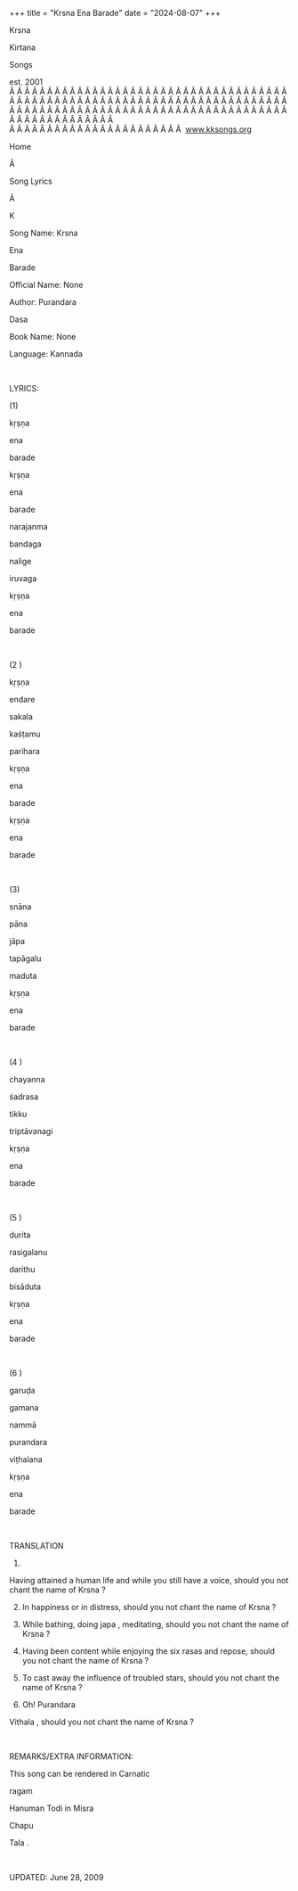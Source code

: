 +++ 
title = "Krsna Ena Barade"
date = "2024-08-07"
+++

Krsna
 
Kirtana
 
Songs

est. 2001
Â Â Â Â Â Â Â Â Â Â Â Â Â Â Â Â Â Â Â Â Â Â Â Â Â Â Â Â Â Â Â Â Â Â Â Â Â Â Â Â Â Â Â Â Â Â Â Â Â Â Â Â Â Â Â Â Â Â Â Â Â Â Â Â Â Â Â Â Â Â Â Â Â Â Â Â Â Â Â Â Â Â Â Â Â Â Â Â Â Â Â Â Â Â Â Â Â Â Â Â Â Â Â Â Â Â Â Â Â Â Â Â Â Â Â Â Â Â Â Â Â Â Â Â Â  
Â Â Â Â Â Â Â Â Â Â Â Â Â Â Â Â Â Â Â Â Â Â Â  
www.kksongs.org








Home


Ã 
 
Song Lyrics
 
Ã 
 
K


Song Name: 
Krsna
 
Ena
 
Barade


Official Name: None


Author: 
Purandara
 
Dasa


Book Name: None


Language: 
Kannada


 


LYRICS:


(1)


kṛṣṇa
 
ena
 
barade
 
kṛṣṇa
 
ena
 
barade


narajanma
 
bandaga
 
nalige
 
iruvaga


kṛṣṇa
 
ena


barade


 


(2
)


kṛṣṇa
 
endare


sakala
 
kaśṭamu
 
parihara


kṛṣṇa
 
ena


barade


kṛṣṇa
 
ena


barade


 


(3)


snāna
 
pāna
 
jāpa
 
tapāgalu
 
maduta


kṛṣṇa
 
ena


barade


 


(4
)


chayanna
 
śadrasa
 
tikku
 
triptāvanagi


kṛṣṇa
 
ena


barade


 


(5
)


durita
 
rasigalanu
 
darithu
 
bisāduta


kṛṣṇa
 
ena


barade


 


(6
)


garuḍa
 
gamana
 
nammā
 
purandara
 
viṭhalana


kṛṣṇa
 
ena
 
barade


 


TRANSLATION

1) 
Having
 attained a human life and while you still
have a voice, should you not chant the name of 
Krsna
?






2) In happiness or in
distress, should you not chant the name of 
Krsna
?






3) While bathing, doing 
japa
, meditating, should you not chant the name of 
Krsna
?






4) Having been content
while enjoying the six 
rasas
 and repose, should you
not chant the name of 
Krsna
?






5) To cast away the
influence of troubled stars, should you not chant the name of 
Krsna
?






6) Oh! 
Purandara


Vithala
, should you not chant the name of 
Krsna
?


 


REMARKS/EXTRA INFORMATION:


This
song can be rendered in 
Carnatic
 
ragam

Hanuman 
Todi
 in 
Misra
 
Chapu
 
Tala
.


 


UPDATED:
 June 28, 2009